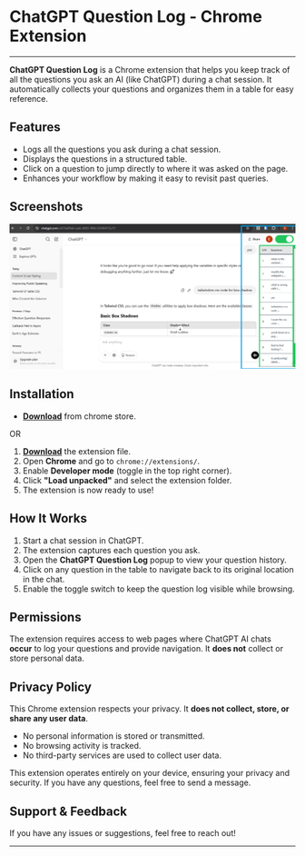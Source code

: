 # **ChatGPT Question Log - Chrome Extension**

---

**ChatGPT Question Log** is a Chrome extension that helps you keep track of all the questions you ask an AI (like ChatGPT) during a chat session. It automatically collects your questions and organizes them in a table for easy reference.

## **Features**

- Logs all the questions you ask during a chat session.
- Displays the questions in a structured table.
- Click on a question to jump directly to where it was asked on the page.
- Enhances your workflow by making it easy to revisit past queries.

## **Screenshots**

![Table Log](src/assets/table-log.png)

## **Installation**

- [**Download**](https://chromewebstore.google.com/detail/chatgpt-question-log/dcchefkedkgojiiphnfmgabdnojkagcm) from chrome store.

OR

1. [**Download**](https://github.com/pseudoeazy/chatgpt-question-log/releases/tag/v1.0) the extension file.
2. Open **Chrome** and go to `chrome://extensions/`.
3. Enable **Developer mode** (toggle in the top right corner).
4. Click **"Load unpacked"** and select the extension folder.
5. The extension is now ready to use!

## **How It Works**

1. Start a chat session in ChatGPT.
2. The extension captures each question you ask.
3. Open the **ChatGPT Question Log** popup to view your question history.
4. Click on any question in the table to navigate back to its original location in the chat.
5. Enable the toggle switch to keep the question log visible while browsing.

## **Permissions**

The extension requires access to web pages where ChatGPT AI chats **occur** to log your questions and provide navigation. It **does not** collect or store personal data.

## Privacy Policy

This Chrome extension respects your privacy. It **does not collect, store, or share any user data**.

- No personal information is stored or transmitted.
- No browsing activity is tracked.
- No third-party services are used to collect user data.

This extension operates entirely on your device, ensuring your privacy and security. If you have any questions, feel free to send a message.

## **Support & Feedback**

If you have any issues or suggestions, feel free to reach out!

---
